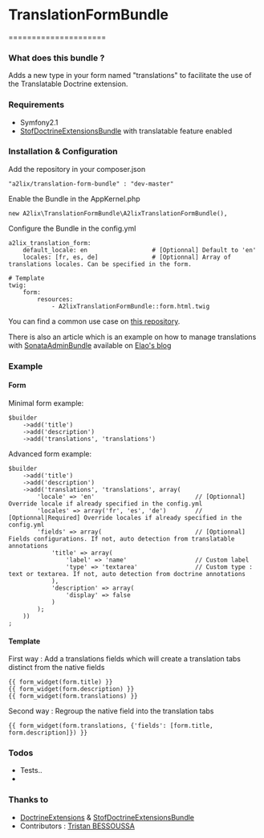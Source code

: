 # TranslationFormBundle
=====================

### What does this bundle ?

Adds a new type in your form named "translations" to facilitate the use of the Translatable Doctrine extension.


### Requirements

- Symfony2.1
- [StofDoctrineExtensionsBundle][] with translatable feature enabled


### Installation & Configuration

Add the repository in your composer.json

    "a2lix/translation-form-bundle" : "dev-master"

Enable the Bundle in the AppKernel.php

    new A2lix\TranslationFormBundle\A2lixTranslationFormBundle(),

Configure the Bundle in the config.yml

    a2lix_translation_form:
        default_locale: en                  # [Optionnal] Default to 'en'
        locales: [fr, es, de]               # [Optionnal] Array of translations locales. Can be specified in the form. 

    # Template        
    twig:
        form:
            resources:
                - A2lixTranslationFormBundle::form.html.twig

You can find a common use case on [this repository](https://github.com/a2lix/DemoTranslationBundle).

There is also an article which is an example on how to manage translations with [SonataAdminBundle](https://github.com/sonata-project/SonataAdminBundle) available on [Elao's blog](http://www.elao.com/blog/symfony-2/doctrine-2/how-to-manage-translations-for-your-object-using-sonataadminbundle.html)


### Example

#### Form

Minimal form example:

    $builder
        ->add('title')
        ->add('description')
        ->add('translations', 'translations')

Advanced form example:

    $builder
        ->add('title')
        ->add('description')
        ->add('translations', 'translations', array(
            'locale' => 'en'                            // [Optionnal] Override locale if already specified in the config.yml
            'locales' => array('fr', 'es', 'de')        // [Optionnal|Required] Override locales if already specified in the config.yml
            'fields' => array(                          // [Optionnal] Fields configurations. If not, auto detection from translatable annotations
                'title' => array(
                    'label' => 'name'                   // Custom label
                    'type' => 'textarea'                // Custom type : text or textarea. If not, auto detection from doctrine annotations
                ),
                'description' => array(
                    'display' => false
                )
            );
        ))
    ;

#### Template

First way : Add a translations fields which will create a translation tabs distinct from the native fields

    {{ form_widget(form.title) }}
    {{ form_widget(form.description) }}
    {{ form_widget(form.translations) }}

Second way : Regroup the native field into the translation tabs

    {{ form_widget(form.translations, {'fields': [form.title, form.description]}) }}


### Todos

- Tests..
-


### Thanks to

- [DoctrineExtensions][] & [StofDoctrineExtensionsBundle][]
- Contributors : [Tristan BESSOUSSA][]



[DoctrineExtensions]: https://github.com/l3pp4rd/DoctrineExtensions
[StofDoctrineExtensionsBundle]: https://github.com/stof/StofDoctrineExtensionsBundle
[Tristan BESSOUSSA]: https://github.com/tristanbes
